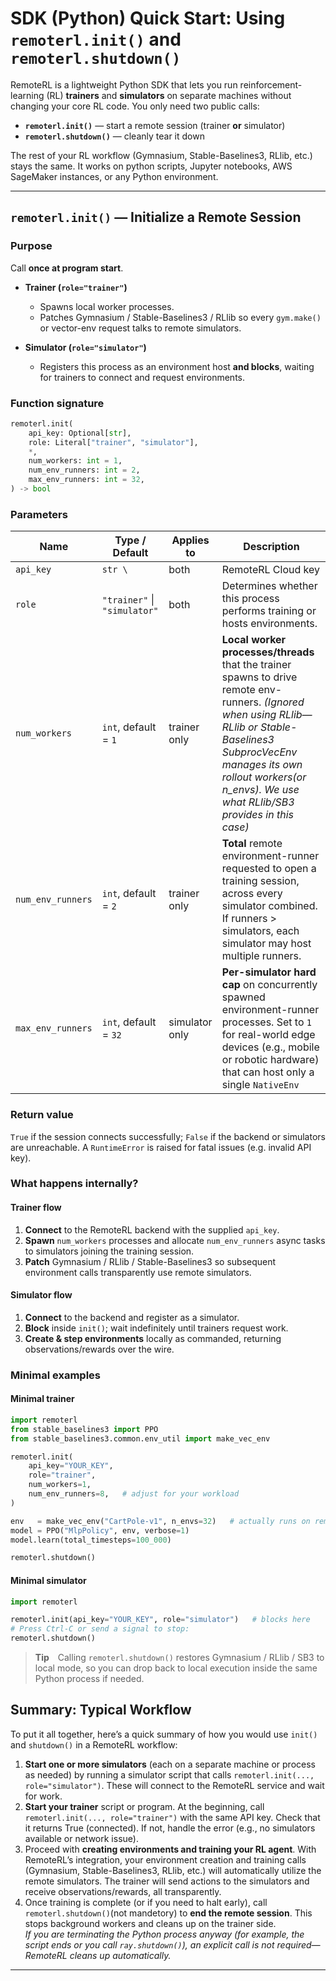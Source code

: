 # SDK (Python) Quick Start: Using `remoterl.init()` and `remoterl.shutdown()`

RemoteRL is a lightweight Python SDK that lets you run reinforcement-learning (RL) **trainers** and **simulators** on separate machines without changing your core RL code.
You only need two public calls:

* **`remoterl.init()`** — start a remote session (trainer **or** simulator)
* **`remoterl.shutdown()`** — cleanly tear it down

The rest of your RL workflow (Gymnasium, Stable-Baselines3, RLlib, etc.) stays the same. It works on python scripts, Jupyter notebooks, AWS SageMaker instances, or any Python environment.

---

## `remoterl.init()` — Initialize a Remote Session

### Purpose

Call **once at program start**.

* **Trainer (`role="trainer"`)**

  * Spawns local worker processes.
  * Patches Gymnasium / Stable-Baselines3 / RLlib so every `gym.make()` or vector-env request talks to remote simulators.

* **Simulator (`role="simulator"`)**

  * Registers this process as an environment host **and blocks**, waiting for trainers to connect and request environments.

### Function signature

```python
remoterl.init(
    api_key: Optional[str],
    role: Literal["trainer", "simulator"],
    *,
    num_workers: int = 1,
    num_env_runners: int = 2,
    max_env_runners: int = 32,
) -> bool
```

### Parameters

| Name              | Type / Default               | Applies to   | Description                                                                                                                        |
| ----------------- | ---------------------------- | ------------ | ---------------------------------------------------------------------------------------------------------------------------------- |
| `api_key`         | `str \`                | both         | RemoteRL Cloud key                        |
| `role`            | `"trainer"` \| `"simulator"` | both         | Determines whether this process performs training or hosts environments.                                                           |
| `num_workers`     | `int`, default = `1`         | trainer only | **Local worker processes/threads** that the trainer spawns to drive remote env-runners. *(Ignored when using RLlib—RLlib or Stable-Baselines3 SubprocVecEnv manages its own rollout workers(or n_envs). We use what RLlib/SB3 provides in this case)*     |
| `num_env_runners` | `int`, default = `2`         | trainer only | **Total** remote environment-runner requested to open a training session, across every simulator combined. If runners > simulators, each simulator may host multiple runners.          |
| `max_env_runners` | `int`, default = `32`         | simulator only | **Per-simulator hard cap** on concurrently spawned environment-runner processes. Set to `1` for real-world edge devices (e.g., mobile or robotic hardware) that can host only a single `NativeEnv` |


### Return value

`True` if the session connects successfully; `False` if the backend or simulators are unreachable.
A `RuntimeError` is raised for fatal issues (e.g. invalid API key).

### What happens internally?

#### Trainer flow

1. **Connect** to the RemoteRL backend with the supplied `api_key`.
2. **Spawn** `num_workers` processes and allocate `num_env_runners` async tasks to simulators joining the training session.
3. **Patch** Gymnasium / RLlib / Stable-Baselines3 so subsequent environment calls transparently use remote simulators.

#### Simulator flow

1. **Connect** to the backend and register as a simulator.
2. **Block** inside `init()`; wait indefinitely until trainers request work.
3. **Create & step environments** locally as commanded, returning observations/rewards over the wire.

### Minimal examples

#### Minimal trainer

```python
import remoterl
from stable_baselines3 import PPO
from stable_baselines3.common.env_util import make_vec_env

remoterl.init(
    api_key="YOUR_KEY",
    role="trainer",
    num_workers=1,
    num_env_runners=8,   # adjust for your workload
)

env   = make_vec_env("CartPole-v1", n_envs=32)   # actually runs on remote simulators
model = PPO("MlpPolicy", env, verbose=1)
model.learn(total_timesteps=100_000)

remoterl.shutdown()
```

#### Minimal simulator

```python
import remoterl

remoterl.init(api_key="YOUR_KEY", role="simulator")   # blocks here
# Press Ctrl-C or send a signal to stop:
remoterl.shutdown()
```

> **Tip** Calling `remoterl.shutdown()` restores Gymnasium / RLlib / SB3 to local mode, so you can drop back to local execution inside the same Python process if needed.

## Summary: Typical Workflow

To put it all together, here’s a quick summary of how you would use `init()` and `shutdown()` in a RemoteRL workflow:

1. **Start one or more simulators** (each on a separate machine or process as needed) by running a simulator script that calls `remoterl.init(..., role="simulator")`. These will connect to the RemoteRL service and wait for work.
2. **Start your trainer** script or program. At the beginning, call `remoterl.init(..., role="trainer")` with the same API key. Check that it returns True (connected). If not, handle the error (e.g., no simulators available or network issue).
3. Proceed with **creating environments and training your RL agent**. With RemoteRL’s integration, your environment creation and training calls (Gymnasium, Stable-Baselines3, RLlib, etc.) will automatically utilize the remote simulators. The trainer will send actions to the simulators and receive observations/rewards, all transparently.
4. Once training is complete (or if you need to halt early), call `remoterl.shutdown()`(not mandetory) to **end the remote session**. This stops background workers and cleans up on the trainer side.  
   *If you are terminating the Python process anyway (for example, the script ends or you call `ray.shutdown()`), an explicit call is not required—RemoteRL cleans up automatically.*

---

